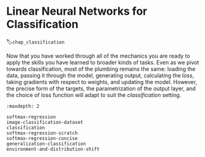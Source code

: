 # Linear Neural Networks for Classification
:label:`chap_classification`

Now that you have worked through all of the mechanics
you are ready to apply the skills you have learned to broader kinds of tasks.
Even as we pivot towards classification,
most of the plumbing remains the same:
loading the data, passing it through the model,
generating output, calculating the loss,
taking gradients with respect to weights,
and updating the model.
However, the precise form of the targets,
the parametrization of the output layer,
and the choice of loss function will adapt
to suit the *classification* setting.

```toc
:maxdepth: 2

softmax-regression
image-classification-dataset
classification
softmax-regression-scratch
softmax-regression-concise
generalization-classification
environment-and-distribution-shift
```

